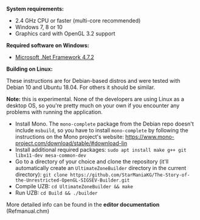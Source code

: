 **System requirements:**
- 2.4 GHz CPU or faster (multi-core recommended)
- Windows 7, 8 or 10
- Graphics card with OpenGL 3.2 support

**Required software on Windows:**
- [Microsoft .Net Framework 4.7.2](https://dotnet.microsoft.com/download/dotnet-framework/net472)

**Building on Linux:**

These instructions are for Debian-based distros and were tested with Debian 10 and Ubuntu 18.04. For others it should be similar.

__Note:__ this is experimental. None of the developers are using Linux as a desktop OS, so you're pretty much on your own if you encounter any problems with running the application.

- Install Mono. The `mono-complete` package from the Debian repo doesn't include `msbuild`, so you have to install `mono-complete` by following the instructions on the Mono project's website: https://www.mono-project.com/download/stable/#download-lin
- Install additional required packages: `sudo apt install make g++ git libx11-dev mesa-common-dev`
- Go to a directory of your choice and clone the repository (it'll automatically create an `UltimateZoneBuilder` directory in the current directory): `git clone https://github.com/StarManiaKG/The-Story-of-the-Unrestricted-OpenGL-SIGSEV-Builder.git`
- Compile UZB: `cd UltimateZoneBuilder && make`
- Run UZB: `cd Build && ./builder`

More detailed info can be found in the **editor documentation** (Refmanual.chm)

